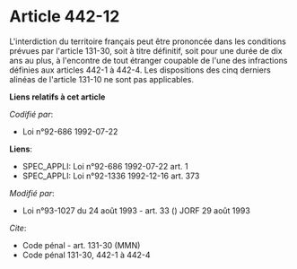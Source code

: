 # Article 442-12

L'interdiction du territoire français peut être prononcée dans les conditions prévues par l'article 131-30, soit à titre
définitif, soit pour une durée de dix ans au plus, à l'encontre de tout étranger coupable de l'une des infractions définies
aux articles 442-1 à 442-4. Les dispositions des cinq derniers alinéas de l'article 131-10 ne sont pas applicables.

**Liens relatifs à cet article**

_Codifié par_:

  - Loi n°92-686 1992-07-22

**Liens**:

  - SPEC_APPLI: Loi n°92-686 1992-07-22 art. 1
  - SPEC_APPLI: Loi n°92-1336 1992-12-16 art. 373

_Modifié par_:

  - Loi n°93-1027 du 24 août 1993 - art. 33 () JORF 29 août 1993

_Cite_:

  - Code pénal - art. 131-30 (MMN)
  - Code pénal 131-30, 442-1 à 442-4
